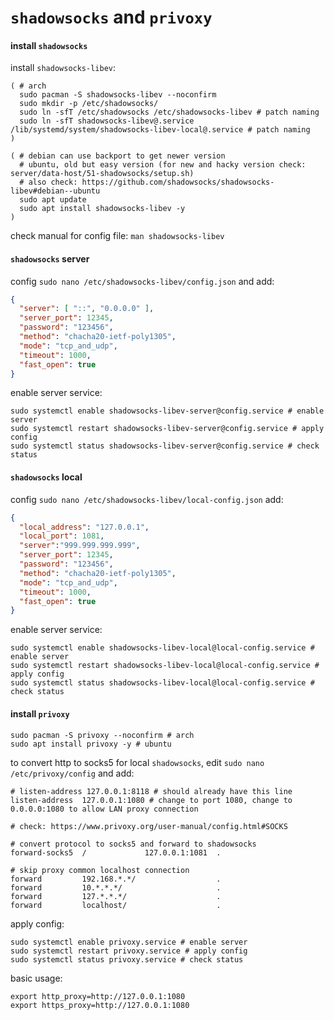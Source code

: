 # `shadowsocks` and `privoxy`


#### install `shadowsocks`

install `shadowsocks-libev`:
```shell script
( # arch
  sudo pacman -S shadowsocks-libev --noconfirm
  sudo mkdir -p /etc/shadowsocks/
  sudo ln -sfT /etc/shadowsocks /etc/shadowsocks-libev # patch naming
  sudo ln -sfT shadowsocks-libev@.service /lib/systemd/system/shadowsocks-libev-local@.service # patch naming
)

( # debian can use backport to get newer version
  # ubuntu, old but easy version (for new and hacky version check: server/data-host/51-shadowsocks/setup.sh)
  # also check: https://github.com/shadowsocks/shadowsocks-libev#debian--ubuntu
  sudo apt update
  sudo apt install shadowsocks-libev -y
)
```

check manual for config file: `man shadowsocks-libev`


#### `shadowsocks` server

config `sudo nano /etc/shadowsocks-libev/config.json` and add:
```json
{
  "server": [ "::", "0.0.0.0" ],
  "server_port": 12345,
  "password": "123456",
  "method": "chacha20-ietf-poly1305",
  "mode": "tcp_and_udp",
  "timeout": 1000,
  "fast_open": true
}
```

enable server service:
```shell script
sudo systemctl enable shadowsocks-libev-server@config.service # enable server
sudo systemctl restart shadowsocks-libev-server@config.service # apply config
sudo systemctl status shadowsocks-libev-server@config.service # check status
```


#### `shadowsocks` local

config `sudo nano /etc/shadowsocks-libev/local-config.json` add:
```json
{
  "local_address": "127.0.0.1",
  "local_port": 1081,
  "server":"999.999.999.999",
  "server_port": 12345,
  "password": "123456",
  "method": "chacha20-ietf-poly1305",
  "mode": "tcp_and_udp",
  "timeout": 1000,
  "fast_open": true
}
```

enable server service: 
```shell script
sudo systemctl enable shadowsocks-libev-local@local-config.service # enable server
sudo systemctl restart shadowsocks-libev-local@local-config.service # apply config
sudo systemctl status shadowsocks-libev-local@local-config.service # check status
```


#### install `privoxy`


```shell script
sudo pacman -S privoxy --noconfirm # arch
sudo apt install privoxy -y # ubuntu
```

to convert http to socks5 for local `shadowsocks`,
edit `sudo nano /etc/privoxy/config` and add:
```shell script
# listen-address 127.0.0.1:8118 # should already have this line
listen-address  127.0.0.1:1080 # change to port 1080, change to 0.0.0.0:1080 to allow LAN proxy connection

# check: https://www.privoxy.org/user-manual/config.html#SOCKS

# convert protocol to socks5 and forward to shadowsocks
forward-socks5  /             127.0.0.1:1081  .

# skip proxy common localhost connection
forward         192.168.*.*/                  .
forward         10.*.*.*/                     .
forward         127.*.*.*/                    .
forward         localhost/                    .
```

apply config:
```shell script
sudo systemctl enable privoxy.service # enable server
sudo systemctl restart privoxy.service # apply config
sudo systemctl status privoxy.service # check status
```

basic usage:
```shell script
export http_proxy=http://127.0.0.1:1080
export https_proxy=http://127.0.0.1:1080
```
